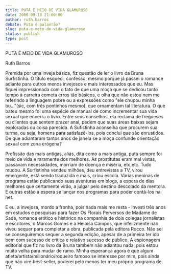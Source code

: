 ```yaml
---
title: PUTA É MEIO DE VIDA GLAMUROSO
date: 2006-09-18 21:00:00
author: ruth.barros
debate: Puta é palavrão?
slug: puta-e-meio-de-vida-glamuroso
status: publish 
type: post
---
```


PUTA É MEIO DE VIDA GLAMUROSO


Ruth Barros


  
Premida por uma inveja básica, fiz questão de ler o livro da Bruna Surfistinha. O título esqueci, confesso, mesmo porque já passei o romance adiante para outros menos invejosos e mais interessados que eu. Mas fiquei impressionada com o fato de que uma moça que se dedicou tanto tempo à carreira cometa erros tão básicos, e olha que não estou nem me referindo a linguagem pobre ou a expressões como "ele chupou minha bu..."(sic, com três pontinhos mesmo), que ornamentam tal literatura. O que bateu mesmo foi uma espécie de manual de como incrementar sua vida sexual que encerra o livro. Entre seus conselhos, ela reclama de fregueses ou clientes que sentem prazer anal, pedem que suas áreas baixas sejam exploradas ou coisa parecida. A Sufistinha aconselha que procurem sua turma, ou seja, homens para satisfazê-los, pois conclui que são enrustidos. De que adiantaram tantos anos de janela se a moça confunde orientação sexual com zona erógena?  


Profissão das mais antigas, aliás, dita como a mais antiga, puta sempre foi meio de vida e raramente dos melhores. As prostitutas eram mal vistas, passavam necessidades, morriam de doença e miséria, etc,etc. Tudo mudou. A Surfistinha vendeu milhões, deu entrevistas a TV, virou emergente, está sendo traduzida e mais, criou escola. Várias meninas de programa estão publicando suas aventuras em blogs, a espera de dias melhores que certamente virão, a julgar pelo destino descolado da mentora. E outras estão a espera se lançar nos programas para poder contá-los na net.


E eu, a invejosa, mordo a fronha, pois nada mais me resta - investi três anos em estudos e pesquisas para fazer Os Florais Perversos de Madame de Sade, romance erótico e histórico na companhia de dois colegas jornalistas e escritores, o Marcos Gomes e a Heloísa Campos, que infelizmente não viveu sequer para completar a obra, publicada pela editora Rocco. Não sei se conseguiremos sequer a segunda edição, apesar de a primeira ter ido bem com sucesso de crítica e relativo sucesso de público. A espionagem editorial que fiz no livro da Bruna também não adiantou nada, pois estou muito velha para mudar de ramo. Minha esperança agora é que algum atleta/artista/milionário/roqueiro famoso se interesse por mim, pois ainda que não vire best-seller, poderei pelo menos ter meu próprio programa de TV.  



